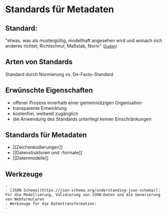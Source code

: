 # Standards für Metadaten
## Standard:
"etwas, was als mustergültig, modellhaft angesehen wird und wonach sich anderes richtet; Richtschnur, Maßstab, Norm"
<small>(<a href="https://www.duden.de/rechtschreibung/Standard_Norm_Richtmasz_Guete">Duden</a>)</small>
## Arten von Standards
Standard durch Normierung
vs.
De-Facto-Standard
## Erwünschte Eigenschaften
* offener Prozess innerhalb einer gemeinnützigen Organisation
* transparente Entwicklung
* kostenfrei, weltweit zugänglich
* die Anwendung des Standards unterliegt keinen Einschränkungen
## Standards für Metadaten
* [[Zeichenkodierungen]]
* [[Datenstrukturen und -formate]]
* [[Datenmodelle]]
## Werkzeuge
	-
	- [JSON Schema](https://json-schema.org/understanding-json-schema/): Für die Modellierung, Validierung von JSON-Daten und die Generierung von Webformularen
	- Werkzeuge für die Datentransformation:
	-
